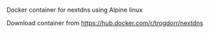 Docker container for nextdns using Alpine linux

Download container from https://hub.docker.com/r/trogdorr/nextdns
